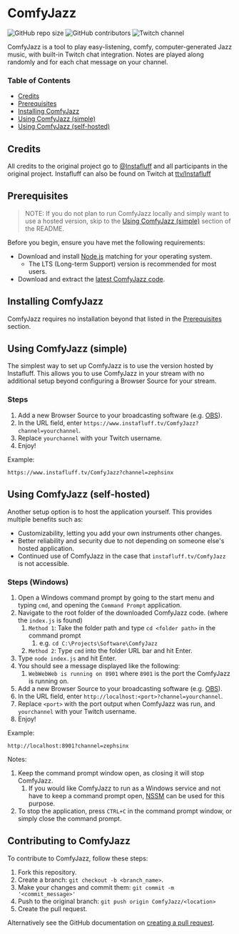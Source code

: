 # ComfyJazz

![GitHub repo size](https://img.shields.io/github/repo-size/zephsinx/ComfyJazz)
![GitHub contributors](https://img.shields.io/github/contributors/zephsinx/ComfyJazz)
![Twitch channel](https://img.shields.io/twitch/status/zephsinx?style=social)

ComfyJazz is a tool to play easy-listening, comfy, computer-generated Jazz music, with built-in Twitch chat integration. Notes are played along randomly and for each chat message on your channel.

### Table of Contents
- [Credits](#credits)
- [Prerequisites](#prerequisites)
- [Installing ComfyJazz](#installing-comfyjazz)
- [Using ComfyJazz (simple)](#using-comfyjazz-simple)
- [Using ComfyJazz (self-hosted)](#using-comfyjazz-self-hosted)

## Credits

All credits to the original project go to [@Instafluff](https://github.com/instafluff) and all participants in the original project. Instafluff can also be found on Twitch at [ttv/Instafluff](https://twitch.tv/instafluff)

## Prerequisites

> NOTE: If you do not plan to run ComfyJazz locally and simply want to use a hosted version, skip to the [Using ComfyJazz (simple)](#using-comfyjazz-simple) section of the README.

Before you begin, ensure you have met the following requirements:
* Download and install [Node.js](https://nodejs.org/en/download/) matching for your operating system.
  * The LTS (Long-term Support) version is recommended for most users.
* Download and extract the [latest ComfyJazz code](https://github.com/zephsinx/ComfyJazz/archive/refs/heads/main.zip).

## Installing ComfyJazz

ComfyJazz requires no installation beyond that listed in the [Prerequisites](#prerequisites) section.

## Using ComfyJazz (simple)

The simplest way to set up ComfyJazz is to use the version hosted by Instafluff. This allows you to use ComfyJazz in your stream with no additional setup beyond configuring a Browser Source for your stream.

### Steps
1. Add a new Browser Source to your broadcasting software (e.g. [OBS](https://obsproject.com/kb/browser-source)).
2. In the URL field, enter `https://www.instafluff.tv/ComfyJazz?channel=yourchannel`.
3. Replace `yourchannel` with your Twitch username.
4. Enjoy!

Example:
```
https://www.instafluff.tv/ComfyJazz?channel=zephsinx
```

## Using ComfyJazz (self-hosted)

Another setup option is to host the application yourself. This provides multiple benefits such as:
* Customizability, letting you add your own instruments other changes.
* Better reliability and security due to not depending on someone else's hosted application.
* Continued use of ComfyJazz in the case that `instafluff.tv/ComfyJazz` is not accessible.

### Steps (Windows)
1. Open a Windows command prompt by going to the start menu and typing `cmd`, and opening the `Command Prompt` application.
2. Navigate to the root folder of the downloaded ComfyJazz code. (where the `index.js` is found)
   1. `Method 1`: Take the folder path and type `cd <folder path>` in the command prompt
      1. e.g. `cd C:\Projects\Software\ComfyJazz`
   2. `Method 2`: Type `cmd` into the folder URL bar and hit Enter.
3. Type `node index.js` and hit Enter.
4. You should see a message displayed like the following:
   1. `WebWebWeb is running on 8901` where `8901` is the port the ComfyJazz is running on.
5. Add a new Browser Source to your broadcasting software (e.g. [OBS](https://obsproject.com/kb/browser-source)).
6. In the URL field, enter `http://localhost:<port>?channel=yourchannel`.
7. Replace `<port>` with the port output when ComfyJazz was run, and `yourchannel` with your Twitch username.
8. Enjoy!

Example:
```
http://localhost:8901?channel=zephsinx
```

Notes:
1. Keep the command prompt window open, as closing it will stop ComfyJazz.
   1. If you would like ComfyJazz to run as a Windows service and not have to keep a command prompt open, [NSSM](https://nssm.cc/download) can be used for this purpose.
2. To stop the application, press `CTRL+C` in the command prompt window, or simply close the command prompt.

## Contributing to ComfyJazz
To contribute to ComfyJazz, follow these steps:

1. Fork this repository.
2. Create a branch: `git checkout -b <branch_name>`.
3. Make your changes and commit them: `git commit -m '<commit_message>'`
4. Push to the original branch: `git push origin ComfyJazz/<location>`
5. Create the pull request.

Alternatively see the GitHub documentation on [creating a pull request](https://help.github.com/en/github/collaborating-with-issues-and-pull-requests/creating-a-pull-request).
